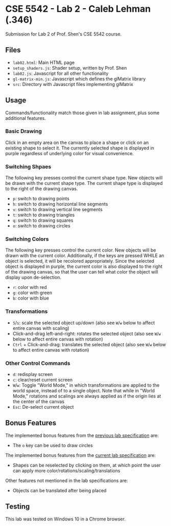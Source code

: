 # CSE 5542 - Lab 2 - Caleb Lehman (.346)

Submission for Lab 2 of Prof. Shen's CSE 5542 course.

## Files

  - `lab02.html`: Main HTML page
  - `setup_shaders.js`: Shader setup, written by Prof. Shen
  - `lab02.js`: Javascript for all other functionality
  - `gl-matrix-min.js`: Javascript which defines the glMatrix library
  - `src`: Directory with Javascript files implementing glMatrix

## Usage

Commands/functionality match those given in lab assignment, plus some additional features.

### Basic Drawing

Click in an empty area on the canvas to place a shape or click on an existing
shape to select it. The currently selected shape is displayed in purple
regardless of underlying color for visual convenience.

### Switching Shpaes

The following key presses control the current shape type.
New objects will be drawn with the current shape type.
The current shape type is displayed to the right of the
drawing canvas.

  - `p`: switch to drawing points
  - `h`: switch to drawing horizontal line segments
  - `v`: switch to drawing vertical line segments
  - `t`: switch to drawing triangles
  - `q`: switch to drawing squares
  - `o`: switch to drawing circles

### Switching Colors

The following key presses control the current color.
New objects will be drawn with the current color.
Additionally, if the keys are pressed WHILE an object
is selected, it will be recolored appropriately. Since
the selected object is displayed in purple, the current
color is also displayed to the right of the drawing canvas,
so that the user can tell what color the object will display
upon de-selection.

  - `r`: color with red
  - `g`: color with green
  - `b`: color with blue

### Transformations

  - `S`/`s`: scale the selected object up/down (also
    see `W`/`w` below to affect entire canvas with scaling)
  - Click-and-drag left-and-right: rotates the selected object (also
    see `W`/`w` below to affect entire canvas with rotation)
  - `Ctrl` + Click-and-drag: translates the selected object (also
    see `W`/`w` below to affect entire canvas with rotation)

### Other Control Commands

  - `d`: redisplay screen
  - `c`: clear/reset current screen
  - `W`/`w`: Toggle "World Mode," in which transformations
    are applied to the world space, instead of to a single
    object. Note that while in "World Mode," rotations and
    scalings are always applied as if the origin lies at
    the center of the canvas
  - `Esc`: De-select current object

## Bonus Features

The implemented bonus features from the
[previous lab specification](http://web.cse.ohio-state.edu/~shen.94/5542/Site/Lab1.html)
are:

  - The `o` key can be used to draw circles

The implemented bonus features from the
[current lab specification](http://web.cse.ohio-state.edu/~shen.94/5542/Site/Lab2.html)
are:

  - Shapes can be reselected by clicking on them, at which point
    the user can apply more color/rotations/scaling/translations

Other features not mentioned in the lab specifications are:

  - Objects can be translated after being placed

## Testing

This lab was tested on Windows 10 in a Chrome browser.
